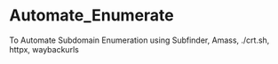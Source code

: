 # Automate_Enumerate
To Automate Subdomain Enumeration using Subfinder, Amass, ./crt.sh, httpx, waybackurls

